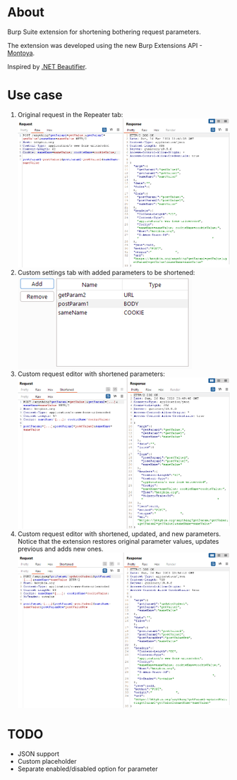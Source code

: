 # About
Burp Suite extension for shortening bothering request parameters.

The extension was developed using the new Burp Extensions API - [Montoya](https://github.com/PortSwigger/burp-extensions-montoya-api).

Inspired by [.NET Beautifier](https://github.com/PortSwigger/dotnet-beautifier).

# Use case
1. Original request in the Repeater tab:
![Original request](docs/images/original_request.png)
2. Custom settings tab with added parameters to be shortened:
![Settings request](docs/images/settings.png)
3. Custom request editor with shortened parameters:
![Shortened request](docs/images/shortened_request.png)
4. Custom request editor with shortened, updated, and new parameters. Notice that the extension restores original parameter values, updates previous and adds new ones. 
![Updated request](docs/images/updated_request.png)

# TODO
* JSON support
* Custom placeholder
* Separate enabled/disabled option for parameter